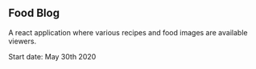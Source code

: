 ## Food Blog

A react application where various recipes and food images are available viewers.

Start date: May 30th 2020
